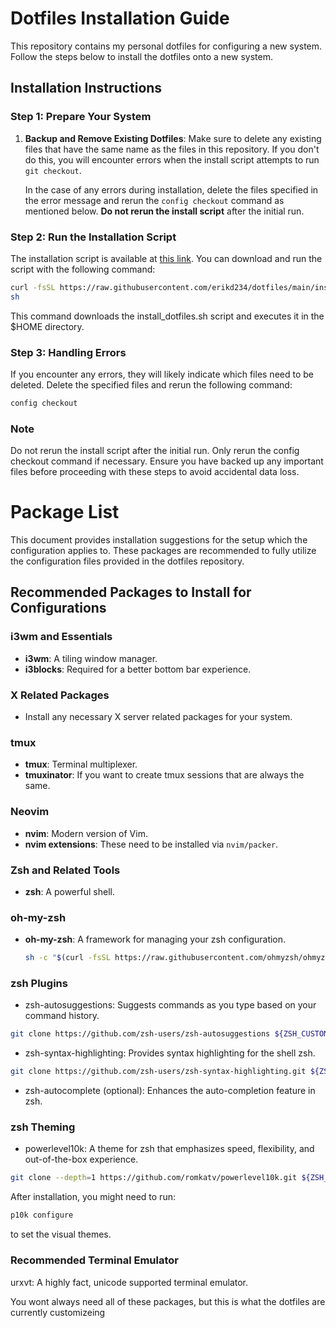 # Dotfiles Installation Guide

This repository contains my personal dotfiles for configuring a new system. Follow the steps below to install the dotfiles onto a new system.

## Installation Instructions

### Step 1: Prepare Your System

1. **Backup and Remove Existing Dotfiles**:
   Make sure to delete any existing files that have the same name as the files in this repository. If you don't do this, you will encounter errors when the install script attempts to run `git checkout`.

   In the case of any errors during installation, delete the files specified in the error message and rerun the `config checkout` command as mentioned below. **Do not rerun the install script** after the initial run.

### Step 2: Run the Installation Script

The installation script is available at [this link](https://github.com/erikd234/dotfiles/blob/main/install_dotfiles.sh). You can download and run the script with the following command:

```sh
curl -fsSL https://raw.githubusercontent.com/erikd234/dotfiles/main/install_dotfiles.sh | bash
sh
```
This command downloads the install_dotfiles.sh script and executes it in the $HOME directory.

### Step 3: Handling Errors
If you encounter any errors, they will likely indicate which files need to be deleted. Delete the specified files and rerun the following command:

```sh
config checkout
```
### Note

Do not rerun the install script after the initial run. Only rerun the config checkout command if necessary.
Ensure you have backed up any important files before proceeding with these steps to avoid accidental data loss.


# Package List

This document provides installation suggestions for the setup which the configuration applies to. These packages are recommended to fully utilize the configuration files provided in the dotfiles repository.

## Recommended Packages to Install for Configurations

### i3wm and Essentials
- **i3wm**: A tiling window manager.
- **i3blocks**: Required for a better bottom bar experience.

### X Related Packages
- Install any necessary X server related packages for your system.

### tmux
- **tmux**: Terminal multiplexer.
- **tmuxinator**: If you want to create tmux sessions that are always the same.

### Neovim
- **nvim**: Modern version of Vim.
- **nvim extensions**: These need to be installed via `nvim/packer`.

### Zsh and Related Tools
- **zsh**: A powerful shell.

### oh-my-zsh
- **oh-my-zsh**: A framework for managing your zsh configuration.
  ```sh
  sh -c "$(curl -fsSL https://raw.githubusercontent.com/ohmyzsh/ohmyzsh/master/tools/install.sh)"
  ```

### zsh Plugins
 - zsh-autosuggestions: Suggests commands as you type based on your command history.

```sh
git clone https://github.com/zsh-users/zsh-autosuggestions ${ZSH_CUSTOM:-~/.oh-my-zsh/custom}/plugins/zsh-autosuggestions
```

- zsh-syntax-highlighting: Provides syntax highlighting for the shell zsh.

```sh
git clone https://github.com/zsh-users/zsh-syntax-highlighting.git ${ZSH_CUSTOM:-~/.oh-my-zsh/custom}/plugins/zsh-syntax-highlighting
```

- zsh-autocomplete (optional): Enhances the auto-completion feature in zsh.

### zsh Theming
- powerlevel10k: A theme for zsh that emphasizes speed, flexibility, and out-of-the-box experience.
```sh
git clone --depth=1 https://github.com/romkatv/powerlevel10k.git ${ZSH_CUSTOM:-$HOME/.oh-my-zsh/custom}/themes/powerlevel10k
```

After installation, you might need to run:
```sh
p10k configure
```

to set the visual themes.

### Recommended Terminal Emulator
urxvt: A highly fact, unicode supported terminal emulator.

You wont always need all of these packages, but this is what the dotfiles are currently customizeing
